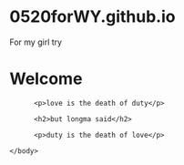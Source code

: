 # 0520forWY.github.io
For my girl try
<html>
    <head>
          <title>My first web Page</title>
    </head>
    <body>
          <h1>Welcome</h1>

          <p>love is the death of duty</p>

          <h2>but longma said</h2>

          <p>duty is the death of love</p>

    </body>
</html>
